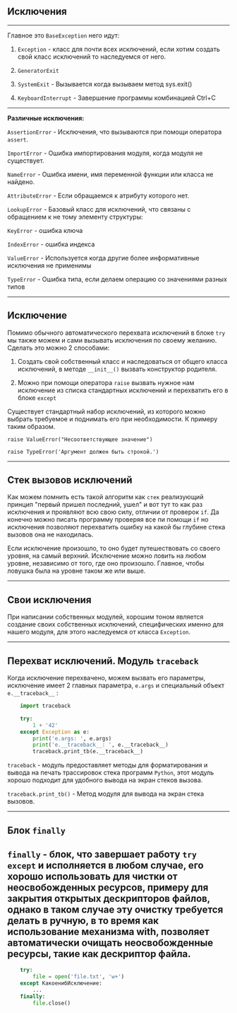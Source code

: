 Исключения
---
---

Главное это `BaseException` него идут:

1) `Exception` - класс для почти всех исключений, если хотим создать 
свой класс исключений то наследуемся от него.


2) `GeneratorExit`


3) `SystemExit` - Вызывается когда вызываем метод sys.exit()


4) `KeyboardInterrupt` - Завершение программы комбинацией Ctrl+C

---

**Различные исключения:**

`AssertionError` - Исключения, что вызываются при помощи оператора
`assert`.

`ImportError` - Ошибка импортирования модуля, когда модуля не 
существует.

`NameError` - Ошибка имени, имя переменной функции или класса не 
найдено.

`AttributeError` - Если обращаемся к атрибуту которого нет.

`LookupError` - Базовый класс для исключений, что связаны с обращением к
не тому элементу структуры: 

`KeyError` - ошибка ключа 

`IndexError` - ошибка индекса

`ValueError` - Используется когда другие более информативные исключения
не применимы

`TypeError` - Ошибка типа, если делаем операцию со значениями разных
типов

---

Исключение
---
Помимо обычного автоматического перехвата исключений в блоке `try`
мы также можем и сами вызывать исключения по своему желанию. 
Сделать это можно 2 способами:

1) Создать свой собственный класс и наследоваться от общего класса 
исключений, в методе `__init__()` вызвать конструктор родителя.


2) Можно при помощи оператора `raise` вызвать нужное нам исключение
из списка стандартных исключений и перехватить его в блоке `except`

Существует стандартный набор исключений, из которого можно выбрать
требуемое и поднимать его при необходимости. К примеру таким образом.

    raise ValueError("Несоответствующее значение")

    raise TypeError('Аргумент должен быть строкой.')

---

Стек вызовов исключений 
---
Как можем помнить есть такой алгоритм как `стек` реализующий принцип
"первый пришел последний, ушел" и вот тут то как раз исключения и
проявляют всю свою силу, отличии от проверок `if`. Да конечно можно
писать программу проверяя все пи помощи `if` но исключения позволяют
перехватить ошибку на какой бы глубине стека вызовов она не находилась.

Если исключение произошло, то оно будет путешествовать со своего 
уровня, на самый верхний. Исключение можно ловить на любом уровне,
независимо от того, где оно произошло. Главное, чтобы ловушка была
на уровне таком же или выше.

---

Свои исключения
---
При написании собственных модулей, хорошим тоном является создание
своих собственных исключений, специфических именно для нашего модуля,
для этого наследуемся от класса `Exception`.

---

Перехват исключений. Модуль `traceback`
---
Когда исключение перехвачено, можем вызвать его параметры, исключение
имеет 2 главных параметра, `e.args` и специальный объект
`e.__traceback__` :

```python
    import traceback

    try:
        1 + '42'
    except Exception as e:
        print('e.args: ', e.args)
        print('e.__traceback__: ', e.__traceback__)
        traceback.print_tb(e.__traceback__)
```

`traceback` - модуль предоставляет методы для форматирования и вывода
на печать трассировок стека программ `Python`, этот модуль хорошо
подходит для удобного вывода на экран стеков вызова.

`traceback.print_tb()` - Метод модуля для вывода на экран стека
вызовов.

---

Блок `finally`
---

`finally` - блок, что завершает работу `try except` и исполняется в
любом случае, его хорошо использовать для чистки от неосвобожденных
ресурсов, примеру для закрытия открытых дескрипторов файлов, однако
в таком случае эту очистку требуется делать в ручную, в то время как
использование механизма with, позволяет автоматически очищать
неосвобожденные ресурсы, такие как дескриптор файла.
---

```python
    try:
        file = open('file.txt', 'w+')
    except КакоенибИсключение:
        ...
    finally:
        file.close()
```
